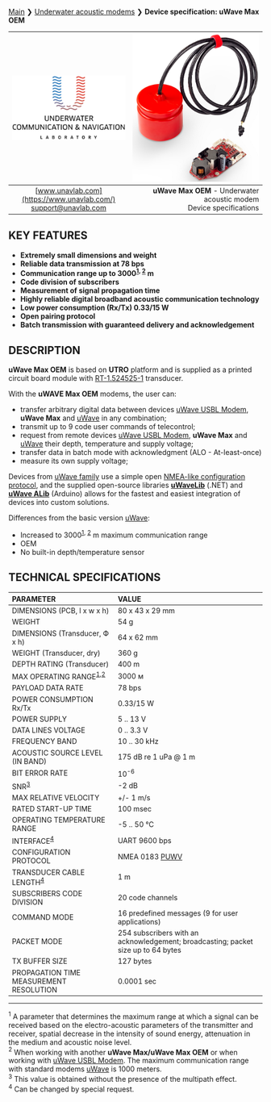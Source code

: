 [Main](/README.md) ❯ [Underwater acoustic modems](/underwater_acoustic_modems_en) ❯ **Device specification: uWave Max OEM**

<div style="page-break-after: always;"></div>

| ![logo](/documentation/sm_logo.png) | ![logo](/documentation/utro_pcb_rt_1_524525_1_2.png) |
| :---: | ---: |
| [www.unavlab.com](https://www.unavlab.com/) <br/> [support@unavlab.com](mailto:support@unavlab.com) | **uWave Max OEM** - Underwater acoustic modem <br/> Device specifications |

## KEY FEATURES

* **Extremely small dimensions and weight**
* **Reliable data transmission at 78 bps**
* **Communication range up to 3000<sup>[1](#footnote1), [2](#footnote2)</sup> m**
* **Code division of subscribers**
* **Measurement of signal propagation time**
* **Highly reliable digital broadband acoustic communication technology**
* **Low power consumption (Rx/Tx) 0.33/15 W**
* **Open pairing protocol**
* **Batch transmission with guaranteed delivery and acknowledgement**

## DESCRIPTION

**uWave Max OEM** is based on **UTRO** platform and is supplied as a printed circuit board module with [RT-1.524525-1](/documentation/EN/Transducers/RT-1.524525-1_specification_en.md) transducer.

With the **uWAVE Max OEM** modems, the user can:
* transfer arbitrary digital data between devices [uWave USBL Modem](uWAVE_USBL_Modem_Specification_ru.md), **uWave Max** and [uWave](uWAVE_Specification_ru.md) in any combination;
* transmit up to 9 code user commands of telecontrol;
* request from remote devices [uWave USBL Modem](uWAVE_USBL_Modem_Specification_ru.md), **uWave Max** and [uWave](uWAVE_Specification_ru.md) their depth, temperature and supply voltage;
* transfer data in batch mode with acknowledgment (ALO - At-least-once)
* measure its own supply voltage;

Devices from [uWave family](uWAVE_Family_en.md) use a simple open [NMEA-like configuration protocol](uWAVE_Protocol_Specification_en.md), and the supplied open-source libraries [**uWaveLib**](https://github.com/ucnl/uWAVELib) (.NET) and [**uWave ALib**](https://github.com/ucnl/uWAVE_ALib) (Arduino) allows for the fastest and easiest integration of devices into custom solutions.

Differences from the basic version [uWave](/documentation/EN/uWAVE/uWAVE_Specification_en.md):
* Increased to 3000<sup>[1](#footnote1), [2](#footnote2)</sup> m maximum communication range
* OEM
* No built-in depth/temperature sensor

<div style="page-break-after: always;"></div>

## TECHNICAL SPECIFICATIONS

| PARAMETER | VALUE |
| :--- | :--- |
| DIMENSIONS (PCB, l х w х h) | 80 х 43 х 29 mm |
| WEIGHT | 54 g |
| DIMENSIONS (Transducer, Ф х h) | 64 x 62 mm |
| WEIGHT (Transducer, dry) | 360 g |
| DEPTH RATING (Transducer) | 400 m |
| MAX OPERATING RANGE<sup>[1](#footnote1),[2](#footnote2)</sup> | 3000 м |
| PAYLOAD DATA RATE | 78 bps |
| POWER CONSUMPTION Rx/Tx | 0.33/15 W |
| POWER SUPPLY | 5 .. 13 V |
| DATA LINES VOLTAGE | 0 .. 3.3 V |
| FREQUENCY BAND | 10 .. 30 kHz |
| ACOUSTIC SOURCE LEVEL (IN BAND) | 175 dB re 1 uPa @ 1 m |
| BIT ERROR RATE | 10<sup>-6</sup> |
| SNR<sup>[3](#footnote3)</sup> | -2 dB |
| MAX RELATIVE VELOCITY | +/- 1 m/s |
| RATED START-UP TIME | 100 msec |
| OPERATING TEMPERATURE RANGE | -5 .. 50 °C |
| INTERFACE<sup>[4](#footnote4)</sup> | UART 9600 bps |
| CONFIGURATION PROTOCOL | NMEA 0183 [PUWV](uWAVE_Protocol_Specification_en.md) |
| TRANSDUCER CABLE LENGTH<sup>[4](#footnote4)</sup> | 1 m |
| SUBSCRIBERS CODE DIVISION | 20 code channels |
| COMMAND MODE | 16 predefined messages (9 for user applications) |
| PACKET MODE | 254 subscribers with an acknowledgement; broadcasting; packet size up to 64 bytes |
| TX BUFFER SIZE | 127 bytes |
| PROPAGATION TIME MEASUREMENT RESOLUTION | 0.0001 sec |
  
________________
<a name="footnote1"><sup>1</sup></a> A parameter that determines the maximum range at which a signal can be received based on the electro-acoustic parameters of the transmitter and receiver, spatial decrease in the intensity of sound energy, attenuation in the medium and acoustic noise level.  
<a name="footnote2"><sup>2</sup></a> When working with another **uWave Max/uWave Max OEM** or when working with [uWave USBL Modem](uWAVE_USBL_Modem_Specification_en.md). The maximum communication range with standard modems [uWave](uWAVE_Specification_en.md) is 1000 meters.  
<a name="footnote3"><sup>3</sup></a> This value is obtained without the presence of the multipath effect.  
<a name="footnote4"><sup>4</sup></a> Сan be changed by special request.  

<div style="page-break-after: always;"></div>
